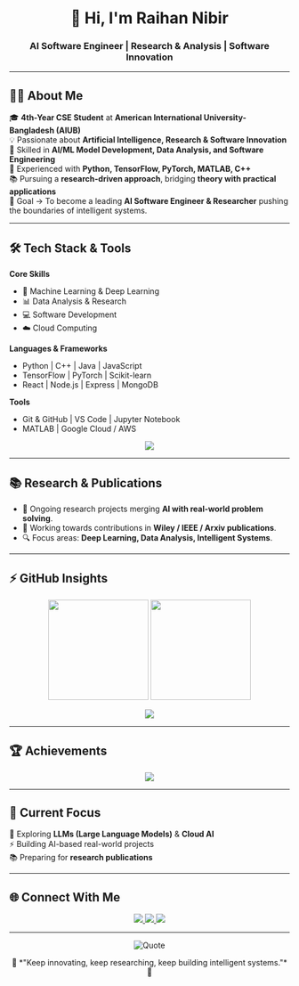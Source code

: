 <h1 align="center">👋 Hi, I'm Raihan Nibir</h1>
<h3 align="center">AI Software Engineer | Research & Analysis | Software Innovation</h3>


---

## 👨‍💻 About Me  
🎓 **4th-Year CSE Student** at **American International University-Bangladesh (AIUB)**  
💡 Passionate about **Artificial Intelligence, Research & Software Innovation**  
🚀 Skilled in **AI/ML Model Development, Data Analysis, and Software Engineering**  
🧠 Experienced with **Python, TensorFlow, PyTorch, MATLAB, C++**  
📚 Pursuing a **research-driven approach**, bridging **theory with practical applications**  
🎯 Goal → To become a leading **AI Software Engineer & Researcher** pushing the boundaries of intelligent systems.  

---

## 🛠 Tech Stack & Tools  

**Core Skills**  
- 🤖 Machine Learning & Deep Learning  
- 📊 Data Analysis & Research  
- 💻 Software Development  
- ☁️ Cloud Computing  

**Languages & Frameworks**  
- Python | C++ | Java | JavaScript  
- TensorFlow | PyTorch | Scikit-learn  
- React | Node.js | Express | MongoDB  

**Tools**  
- Git & GitHub | VS Code | Jupyter Notebook  
- MATLAB | Google Cloud / AWS  

<p align="center">
  <img src="https://skillicons.dev/icons?i=python,cpp,java,js,html,css,react,nodejs,express,mongodb,mysql,tensorflow,pytorch,git,github,vscode,matlab&theme=dark" />
</p>

---

## 📚 Research & Publications  
- 📝 Ongoing research projects merging **AI with real-world problem solving**.  
- 📖 Working towards contributions in **Wiley / IEEE / Arxiv publications**.  
- 🔍 Focus areas: **Deep Learning, Data Analysis, Intelligent Systems**.  

---

## ⚡ GitHub Insights  

<p align="center">
  <img src="https://github-readme-stats.vercel.app/api?username=raihannibir&show_icons=true&theme=radical" height="180" />
  <img src="https://github-readme-streak-stats.herokuapp.com/?user=raihannibir&theme=radical" height="180" />
</p>

<p align="center">
  <img src="https://github-profile-summary-cards.vercel.app/api/cards/profile-details?username=raihannibir&theme=radical" />
</p>

---

## 🏆 Achievements  

<p align="center">
  <img src="https://github-profile-trophy.vercel.app/?username=raihannibir&theme=darkhub&row=1&column=7" />
</p>

---

## 🚀 Current Focus  
🌱 Exploring **LLMs (Large Language Models)** & **Cloud AI**  
⚡ Building AI-based real-world projects  
📚 Preparing for **research publications**  

---

## 🌐 Connect With Me  

<p align="center">
  <a href="https://www.linkedin.com/in/raihan-nibir/">
    <img src="https://img.shields.io/badge/LinkedIn-0A66C2?style=for-the-badge&logo=linkedin&logoColor=white" />
  </a>
  <a href="nibir777.bd@gmail.com">
    <img src="https://img.shields.io/badge/Gmail-EA4335?style=for-the-badge&logo=gmail&logoColor=white" />
  </a>
  <a href="https://www.raihannibir.top">
    <img src="https://img.shields.io/badge/Portfolio-0D1117?style=for-the-badge&logo=firefox&logoColor=00F9A9" />
  </a>
</p>

---

<p align="center">
  <img src="https://github-readme-quotes.herokuapp.com/quote?theme=dark&animation=default&layout=default&font=Fira%20Code" alt="Quote" />
</p>

<p align="center">
  🌱 *"Keep innovating, keep researching, keep building intelligent systems."* 🌱  
</p>
